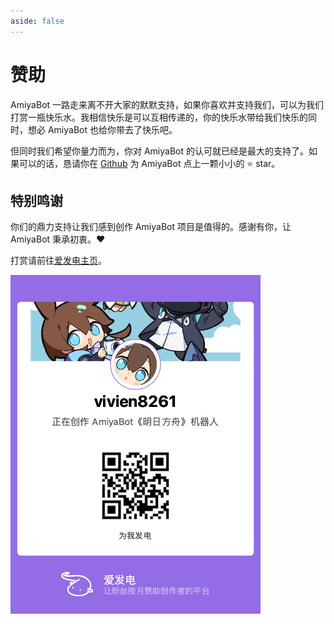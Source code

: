 ```yaml
---
aside: false
---
```


<script setup>
import specialThanks from './components/specialThanks.vue'
</script>

# 赞助

AmiyaBot 一路走来离不开大家的默默支持，如果你喜欢并支持我们，可以为我们打赏一瓶快乐水。我相信快乐是可以互相传递的，你的快乐水带给我们快乐的同时，想必
AmiyaBot 也给你带去了快乐吧。

但同时我们希望你量力而为，你对 AmiyaBot
的认可就已经是最大的支持了。如果可以的话，恳请你在 [Github](https://github.com/AmiyaBot/Amiya-Bot) 为 AmiyaBot 点上一颗小小的️
⭐ star。

## 特别鸣谢

你们的鼎力支持让我们感到创作 AmiyaBot 项目是值得的。感谢有你，让 AmiyaBot 秉承初衷。❤️

<specialThanks :min="0" :displayUserName="true"/>

打赏请前往[爱发电主页](https://afdian.net/a/amiyabot)。

<img style="width: 400px" src="./assets/5a4a07cc67f556288d3df2e9029fc14.jpg" alt="image">
